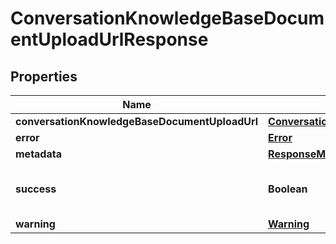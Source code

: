 
# ConversationKnowledgeBaseDocumentUploadUrlResponse

## Properties
Name | Type | Description | Notes
------------ | ------------- | ------------- | -------------
**conversationKnowledgeBaseDocumentUploadUrl** | [**ConversationKnowledgeBaseDocumentUploadUrl**](ConversationKnowledgeBaseDocumentUploadUrl.md) |  |  [optional]
**error** | [**Error**](Error.md) |  |  [optional]
**metadata** | [**ResponseMetadata**](ResponseMetadata.md) |  |  [optional]
**success** | **Boolean** | Indicates if API call was successful |  [optional]
**warning** | [**Warning**](Warning.md) |  |  [optional]



